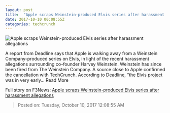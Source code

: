 ```yaml
---
layout: post
title:  "Apple scraps Weinstein-produced Elvis series after harassment allegations"
date: 2017-10-10 00:08:55Z
categories: techcrunch
---
```


![Apple scraps Weinstein-produced Elvis series after harassment allegations](https://tctechcrunch2011.files.wordpress.com/2017/10/gettyimages-687430878.jpg)

A report from Deadline says that Apple is walking away from a Weinstein Company-produced series on Elvis, in light of the recent harassment allegations surrounding co-founder Harvey Weinstein. Weinstein has since been fired from The Weinstein Company. A source close to Apple confirmed the cancellation with TechCrunch. According to Deadline, “the Elvis project was in very early… Read More


Full story on F3News: [Apple scraps Weinstein-produced Elvis series after harassment allegations](http://www.f3nws.com/n/FKPU4G)

> Posted on: Tuesday, October 10, 2017 12:08:55 AM

